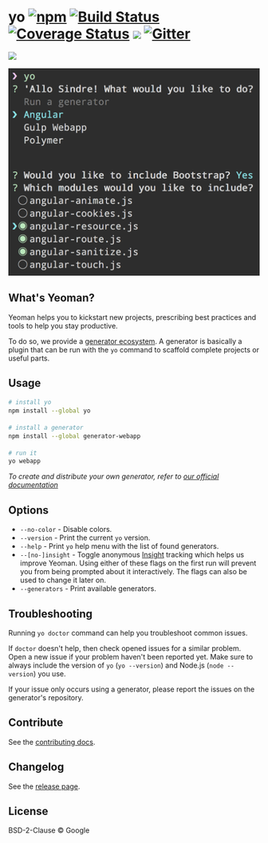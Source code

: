 # yo [![npm](https://badge.fury.io/js/yo.svg)](http://badge.fury.io/js/yo) [![Build Status](https://travis-ci.org/yeoman/yo.svg?branch=master)](https://travis-ci.org/yeoman/yo) [![Coverage Status](https://coveralls.io/repos/yeoman/yo/badge.svg)](https://coveralls.io/r/yeoman/yo) [![](https://img.shields.io/badge/unicorn-approved-ff69b4.svg)](https://www.youtube.com/watch?v=9auOCbH5Ns4) [![Gitter](https://img.shields.io/badge/Gitter-Join_the_Yeoman_chat_%E2%86%92-00d06f.svg)](https://gitter.im/yeoman/yeoman)

[![](https://raw.githubusercontent.com/yeoman/media/master/optimized/yeoman-masthead.png)](http://yeoman.io)

<img src="screenshot.png" width="569">


## What's Yeoman?

Yeoman helps you to kickstart new projects, prescribing best practices and tools to help you stay productive.

To do so, we provide a [generator ecosystem](http://yeoman.io/generators/). A generator is basically a plugin that can be run with the `yo` command to scaffold complete projects or useful parts.


## Usage

```sh
# install yo
npm install --global yo

# install a generator
npm install --global generator-webapp

# run it
yo webapp
```

*To create and distribute your own generator, refer to [our official documentation](http://yeoman.io/authoring/)*


## Options

- `--no-color` - Disable colors.
- `--version` - Print the current `yo` version.
- `--help` - Print `yo` help menu with the list of found generators.
- `--[no-]insight` - Toggle anonymous [Insight](https://github.com/yeoman/insight) tracking which helps us improve Yeoman. Using either of these flags on the first run will prevent you from being prompted about it interactively. The flags can also be used to change it later on.
- `--generators` - Print available generators.


## Troubleshooting

Running `yo doctor` command can help you troubleshoot common issues.

If `doctor` doesn't help, then check opened issues for a similar problem. Open a new issue if your problem haven't been reported yet. Make sure to always include the version of `yo` (`yo --version`) and Node.js (`node --version`) you use.

If your issue only occurs using a generator, please report the issues on the generator's repository.


## Contribute

See the [contributing docs](http://yeoman.io/contributing/).


## Changelog

See the [release page](https://github.com/yeoman/yo/releases).


## License

BSD-2-Clause © Google
